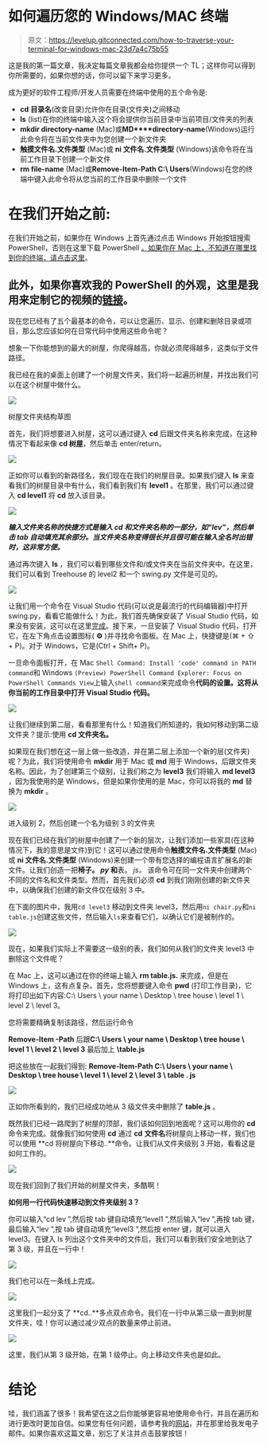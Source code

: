 # 如何遍历您的 Windows/MAC 终端

> 原文：<https://levelup.gitconnected.com/how-to-traverse-your-terminal-for-windows-mac-23d7a4c75b55>

这是我的第一篇文章，我决定每篇文章我都会给你提供一个 TL；这样你可以得到你所需要的，如果你想的话，你可以留下来学习更多。

成为更好的软件工程师/开发人员需要在终端中使用的五个命令是:

*   **cd** **目录名**(改变目录)允许你在目录(文件夹)之间移动
*   **ls** (list)在你的终端中输入这个将会提供你当前目录中当前项目/文件夹的列表
*   **mkdir directory-name** (Mac)或**MD****directory-name**(Windows)运行此命令将在当前文件夹中为您创建一个新文件夹
*   **触摸文件名.文件类型** (Mac)或 **ni 文件名.文件类型** (Windows)该命令将在当前工作目录下创建一个新文件
*   **rm file-name** (Mac)或**Remove-Item-Path C:\ Users**(Windows)在您的终端中键入此命令将从您当前的工作目录中删除一个文件

# 在我们开始之前:

在我们开始之前，如果你在 Windows 上首先通过点击 Windows 开始按钮搜索 PowerShell，否则在这里下载 PowerShell [。如果你在 Mac 上，不知道在哪里找到你的终端，请点击](https://docs.microsoft.com/en-us/powershell/scripting/install/installing-powershell-on-windows?view=powershell-7.1)[这里](https://support.apple.com/en-in/guide/terminal/apd5265185d-f365-44cb-8b09-71a064a42125/2.12/mac/11.0)。

## 此外，如果你喜欢我的 PowerShell 的外观，这里是我用来定制它的视频的[链接](https://www.youtube.com/watch?v=Tq-kmohWYnU)。

现在您已经有了五个最基本的命令，可以让您遍历、显示、创建和删除目录或项目，那么您应该如何在日常代码中使用这些命令呢？

想象一下你能想到的最大的树屋，你爬得越高，你就必须爬得越多，这类似于文件路径。

我已经在我的桌面上创建了一个树屋文件夹，我们将一起遍历树屋，并找出我们可以在这个树屋中做什么。

![](img/0e9a5639e8b5b8fac4980a114881b7cd.png)

树屋文件夹结构草图

首先，我们将想要进入树屋，这可以通过键入 **cd** 后跟文件夹名称来完成，在这种情况下看起来像 **cd 树屋**，然后单击 enter/return。

![](img/b7a6be34b32811d2d6a4f3732909fbe2.png)

正如你可以看到的新路径名，我们现在在我们的树屋目录。如果我们键入 **ls** 来查看我们的树屋目录中有什么，我们看到我们有 **level1** 。在那里，我们可以通过键入 **cd level1** 将 **cd** 放入该目录。

![](img/dda26c6bbce8ec3174ae82d83a024174.png)

***输入文件夹名称的快捷方式是输入 cd 和文件夹名称的一部分，如“lev”，然后单击 tab 自动填充其余部分。当文件夹名称变得很长并且很可能在输入全名时出错时，这非常方便。***

通过再次键入 **ls** ，我们可以看到哪些文件和/或文件夹在当前文件夹中。在这里，我们可以看到 Treehouse 的 level2 和一个 swing.py 文件是可见的。

![](img/fdf6793ffabf3a4253b2c6c3da716fdc.png)

让我们用一个命令在 Visual Studio 代码(可以说是最流行的代码编辑器)中打开 swing.py，看看它能做什么！为此，我们首先确保安装了 Visual Studio 代码，如果没有安装，这可以在这里[完成](https://code.visualstudio.com/download)。接下来，一旦安装了 Visual Studio 代码，打开它，在左下角点击设置图标( **⚙** )并寻找命令面板。在 Mac 上，快捷键是(⌘ + ⇧ + P)。对于 Windows，它是(Ctrl + Shift+ P)。

一旦命令面板打开，在 Mac `Shell Command: Install 'code' command in PATH command`和 Windows `(Preview) PowerShell Command Explorer: Focus on PowerShell Commands View`上输入`shell command`来完成命令**代码的设置。这将从你当前的工作目录中打开 Visual Studio 代码。**

![](img/95cb2261e5151e191d606ffbfedfca90.png)

让我们继续到第二层，看看那里有什么！知道我们所知道的，我如何移动到第二级文件夹？提示:使用 **cd 文件夹名。**

如果现在我们想在这一层上做一些改造，并在第二层上添加一个新的层(文件夹)呢？为此，我们将使用命令 **mkdir** 用于 Mac 或 **md** 用于 Windows，后跟文件夹名称。因此，为了创建第三个级别，让我们称之为 **level3** 我们将输入 **md level3** ，因为我使用的是 Windows，但是如果你使用的是 Mac，你可以将我的 **md** 替换为 **mkdir** 。

![](img/8266fcb1b32018b1a8cff279c240dcac.png)

进入级别 2，然后创建一个名为级别 3 的文件夹

现在我们已经在我们的树屋中创建了一个新的层次，让我们添加一些家具(在这种情况下，我的意思是文件)到它！这可以通过使用命令**触摸文件名.文件类型** (Mac)或 **ni 文件名.文件类型** (Windows)来创建一个带有您选择的编程语言扩展名的新文件。让我们创造一把**椅子。 *py* 和**表。 *js。* 该命令可在同一文件夹中创建两个不同的文件名和文件类型。然而，首先我们必须 **cd** 到我们刚刚创建的新文件夹中，以确保我们创建的新文件仅在级别 3 中。

在下面的图片中，我用`cd level3` 移动到文件夹 level3，然后用`ni chair.py`和`ni table.js`创建这些文件，然后输入`ls`来查看它们，以确认它们是被制作的。

![](img/6b7a8e984166f6796e7ca167145bd698.png)

现在，如果我们实际上不需要这一级别的表，我们如何从我们的文件夹 level3 中删除这个文件呢？

在 Mac 上，这可以通过在你的终端上输入 **rm table.js.** 来完成，但是在 Windows 上，这有点复杂。首先，您将想要键入命令 **pwd** (打印工作目录)，它将打印出如下内容:C:\ Users \ your name \ Desktop \ tree house \ level 1 \ level 2 \ level 3。

您将需要精确复制该路径，然后运行命令

**Remove-Item -Path** 后跟**C:\ Users \ your name \ Desktop \ tree house \ level 1 \ level 2 \ level 3**
最后加上 **\table.js**

把这些放在一起我们得到:
**Remove-Item-Path C:\ Users \ your name \ Desktop \ tree house \ level 1 \ level 2 \ level 3 \ table . js**

![](img/b21f21f9e3f8174543fd4610b1b6be50.png)

正如你所看到的，我们已经成功地从 3 级文件夹中删除了 **table.js** 。

既然我们已经一路爬到了树屋的顶部，我们该如何回到地面呢？这可以用你的 **cd** 命令来完成。就像我们如何使用 **cd** 通过 **cd** **文件名**将树屋向上移动一样，我们也可以使用 **cd 将树屋向下移动..**命令。让我们从文件夹级别 3 开始，看看这是如何工作的。

![](img/8776c7ba5d407d0bd4f9776241d1340d.png)

现在我们回到了我们开始的树屋文件夹，多酷啊！

**如何用一行代码快速移动到文件夹级别 3？**

你可以输入“cd lev ”,然后按 tab 键自动填充“level1 ”,然后输入“lev ”,再按 tab 键，最后输入“lev ”,按 tab 键自动填充“level3 ”,然后按 enter 键，就可以进入 level3。在键入 ls 列出这个文件夹中的文件后，我们可以看到我们安全地到达了第 3 级，并且在一行中！

![](img/741325ea5daeffd0e7149deda849ac2d.png)

我们也可以在一条线上完成。

![](img/fe7a1aef1c53821f4e7c76f460f9c27b.png)

这里我们一起分支了 **cd..**多点双点命令。我们在一行中从第三级一直到树屋文件夹，哇！你可以通过减少双点的数量来停止前进。

![](img/691dab998d359f53f1779cf9cc3f1b3b.png)

这里，我们从第 3 级开始，在第 1 级停止。向上移动文件夹也是如此。

# 结论

哇，我们涵盖了很多！我希望在这之后你能够更容易地使用命令行，并且在遍历和进行更改时更加自信。如果您有任何问题，请参考我的[网站](https://www.armaankara.com)，并在那里给我发电子邮件。如果你喜欢这篇文章，别忘了关注并点击鼓掌按钮！